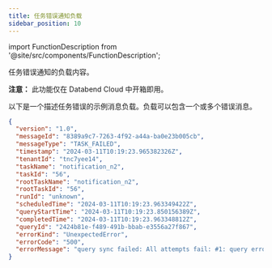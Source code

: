 ```yaml
---
title: 任务错误通知负载
sidebar_position: 10
---
```

import FunctionDescription from '@site/src/components/FunctionDescription';

<FunctionDescription description="引入或更新于：v1.2.371"/>

任务错误通知的负载内容。

**注意：** 此功能仅在 Databend Cloud 中开箱即用。

以下是一个描述任务错误的示例消息负载。负载可以包含一个或多个错误消息。

```json
{
  "version": "1.0",
  "messageId": "8389a9c7-7263-4f92-a44a-ba0e23b005cb",
  "messageType": "TASK_FAILED",
  "timestamp": "2024-03-11T10:19:23.965382326Z",
  "tenantId": "tnc7yee14",
  "taskName": "notification_n2",
  "taskId": "56",
  "rootTaskName": "notification_n2",
  "rootTaskId": "56",
  "runId": "unknown",
  "scheduledTime": "2024-03-11T10:19:23.963349422Z",
  "queryStartTime": "2024-03-11T10:19:23.850156389Z",
  "completedTime": "2024-03-11T10:19:23.963348812Z",
  "queryId": "2424b81e-f489-491b-bbab-e3556a27f867",
  "errorKind": "UnexpectedError",
  "errorCode": "500",
  "errorMessage": "query sync failed: All attempts fail: #1: query error: code: 1006, message: divided by zero while evaluating function divide(1, 0)"
}
```